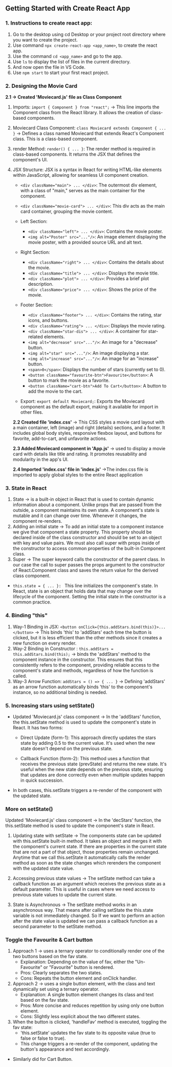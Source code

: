 ## Getting Started with Create React App

### 1. Instructions to create react app:

1. Go to the desktop using cd Desktop or your project root directory
   where you want to create the project.
2. Use command `npx create-react-app <app_name>`, to create the
   react app.
3. Use the command `cd <app_name>` and go to the app.
4. Use `ls` to display the list of files in the current directory.
5. And now open the file in VS Code.
6. Use `npm start` to start your first react project.

### 2. Designing the Movie Card

**2.1 -> Created 'Moviecard.js' file as Class Component**

1. Imports:
   `import { Component } from "react";` -> This line imports the Component class from the React library. It allows the creation of class-based components.

2. Moviecard Class Component: `class Moviecard extends Component { ... }` -> Defines a class named Moviecard that extends React's Component class. This is a class-based component.

3. render Method: `render() { ... }`: The render method is required in class-based components. It returns the JSX that defines the component's UI.

4. JSX Structure: JSX is a syntax in React for writing HTML-like elements within JavaScript, allowing for seamless UI component creation.

   - `<div className="main"> ... </div>`: The outermost div element, with a class of "main," serves as the main container for the component.

   - `<div className="movie-card"> ... </div>`: This div acts as the main card container, grouping the movie content.

   - Left Section:

     - `<div className="left"> ... </div>`: Contains the movie poster.
     - `<img alt="Poster" src="..."/>`: An image element displaying the movie poster, with a provided source URL and alt text.

   - Right Section:

     - `<div className="right"> ... </div>`: Contains the details about the movie.
     - `<div className="title"> ... </div>`: Displays the movie title.
     - `<div className="plot"> ... </div>`: Provides a brief plot description.
     - `<div className="price"> ... </div>`: Shows the price of the movie.

   - Footer Section:

     - `<div className="footer"> ... </div>`: Contains the rating, star icons, and buttons.
     - `<div className="rating"> ... </div>`: Displays the movie rating.
     - `<div className="star-dis"> ... </div>`: A container for star-related elements.
     - `<img alt="decrease" src="..."/>`: An image for a "decrease" button.
     - `<img alt="star" src="..."/>`: An image displaying a star.
     - `<img alt="increase" src="..."/>`: An image for an "increase" button.
     - `<span>0</span>`: Displays the number of stars (currently set to 0).
     - `<button className="favourite-btn">Favourite</button>`: A button to mark the movie as a favorite.
     - `<button className="cart-btn">Add To Cart</button>`: A button to add the movie to the cart.

   - Export: `export default Moviecard;`: Exports the Moviecard component as the default export, making it available for import in other files.

   **2.2 Created file 'index.css'** -> This CSS styles a movie card layout with a main container, left (image) and right (details) sections, and a footer. It includes global body styles, responsive flexbox layout, and buttons for favorite, add-to-cart, and unfavorite actions.

   **2.3 Added Moviecard component in 'App.js'** -> used to display a movie card with details like title and rating. It promotes reusability and modularity in the app's UI.

   **2.4 Imported 'index.css' file in 'index.js'** ->The index.css file is imported to apply global styles to the entire React application

### 3. State in React

1. State -> is a built-in object in React that is used to contain dynamic information about a
   component. Unlike props that are passed from the outside, a component maintains
   its own state. A component's state is mutable and it can change over time. Whenever it changes,
   the component re-renders.
2. Adding an initial state -> To add an initial state to a component instance we give that component a state
   property. This property should be declared inside of the class constructor and should
   be set to an object with key and value pairs. We must also call super with props
   inside of the constructor to access common properties of the built-in Component
   class.
3. Super -> The super keyword calls the constructor of the parent class. In our case the call to
   super passes the props argument to the constructor of React.Component class and
   saves the return value for the derived class component.

- `this.state = { ... }: ` This line initializes the component's state. In React, state is an object that holds data that may change over the lifecycle of the component. Setting the initial state in the constructor is a common practice.

### 4. Binding "this"

1. Way-1 Binding in JSX: `<button onClick={this.addStars.bind(this)}>...</button>` -> This binds 'this' to 'addStars' each time the button is clicked, but it is less efficient than the other methods since it creates a new function on every render.
2. Way-2 Binding in Constructor : `this.addStars = this.addStars.bind(this);` -> binds the 'addStars' method to the component instance in the constructor. This ensures that this consistently refers to the component, providing reliable access to the component's state and methods, regardless of how the function is called.
3. Way-3 Arrow Function: `addStars = () => { ... }` -> Defining 'addStars' as an arrow function automatically binds 'this' to the component's instance, so no additional binding is needed.

### 5. Increasing stars using setState()

- Updated 'Moviecard.js' class component -> In the 'addStars' function, the this.setState method is used to update the component's state in React. It has two forms:

  - Direct Update (form-1): This approach directly updates the stars state by adding 0.5 to the current value. It's used when the new state doesn't depend on the previous state.

  - Callback Function (form-2): This method uses a function that receives the previous state (prevState) and returns the new state. It's useful when the new state depends on the previous state, ensuring that updates are done correctly even when multiple updates happen in quick succession.

- In both cases, this.setState triggers a re-render of the component with the updated state.

### More on setState()

Updated 'Moviecard.js' class component -> In the 'decStars' function, the this.setState method is used to update the component's state in React.

1. Updating state with setState -> The components state can be updated with this.setState built-in method. It takes an
   object and merges it with the component's current state. If there are properties in the
   current state that are not a part of that object, those properties remain unchanged.
   Anytime that we call this.setState it automatically calls the render method as soon as
   the state changes which rerenders the component with the updated state value.

2. Accessing previous state values -> The setState method can take a callback function as an argument which receives
   the previous state as a default parameter. This is useful in cases where we need
   access to previous state values to update the current state.
3. State is Asynchronous -> The setState method works in an asynchronous way. That means after calling
   setState the this.state variable is not immediately changed.
   So If we want to perform an action after the state value is updated we can pass a
   callback function as a second parameter to the setState method.


### Toggle the Favourite & Cart button

1. Approach 1 -> uses a ternary operator to conditionally render one of the two buttons based on the fav state.
   - Explanation: Depending on the value of fav, either the "Un-Favourite" or "Favourite" button is rendered.
   - Pros: Clearly separates the two states.
   - Cons: Repeats the button element and onClick handler.
2. Approach 2 -> uses a single button element, with the class and text dynamically set using a ternary operator.
   - Explanation: A single button element changes its class and text based on the fav state.
   - Pros: More concise and reduces repetition by using only one button element.
   - Cons: Slightly less explicit about the two different states.
3. When the button is clicked, 'handleFav' method is executed, toggling the fav state:
   - 'this.setState' updates the fav state to its opposite value (true to false or false to true).
   - This change triggers a re-render of the component, updating the button's appearance and text accordingly.

- Similarly did for Cart Button.
